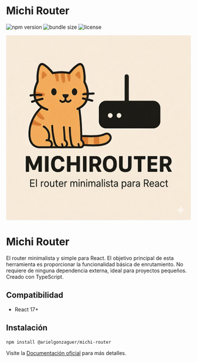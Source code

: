 # Michi Router

![npm version](https://img.shields.io/npm/v/@arielgonzaguer/michi-router)
![bundle size](https://img.shields.io/bundlephobia/minzip/@arielgonzaguer/michi-router)
![license](https://img.shields.io/npm/l/@arielgonzaguer/michi-router)

![Logo de MichiRouter](./public/michiRouter_LOGO.png)

# Michi Router

El router minimalista y simple para React.
El objetivo principal de esta herramienta es proporcionar la funcionalidad básica de enrutamiento.
No requiere de ninguna dependencia externa, ideal para proyectos pequeños.
Creado con TypeScript.

## Compatibilidad

- React 17+

## Instalación

```bash
npm install @arielgonzaguer/michi-router
```

Visite la [Documentación oficial](https://michirouter.vercel.app/) para más detalles.
